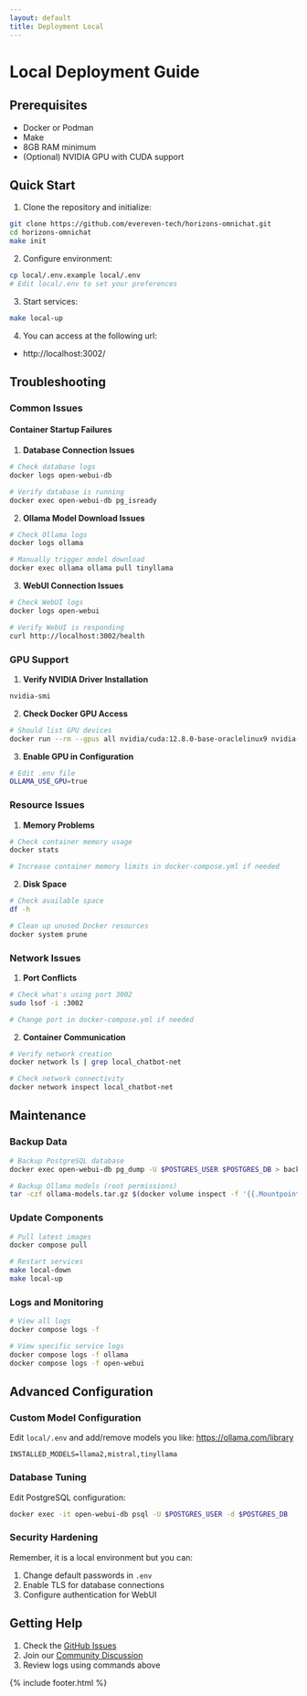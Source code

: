 ```yaml
---
layout: default
title: Deployment Local
---
```


# Local Deployment Guide

## Prerequisites

- Docker or Podman
- Make
- 8GB RAM minimum
- (Optional) NVIDIA GPU with CUDA support

## Quick Start

1. Clone the repository and initialize:
```bash
git clone https://github.com/evereven-tech/horizons-omnichat.git
cd horizons-omnichat
make init
```

2. Configure environment:
```bash
cp local/.env.example local/.env
# Edit local/.env to set your preferences
```

3. Start services:
```bash
make local-up
```
4. You can access at the following url:
- http://localhost:3002/


## Troubleshooting

### Common Issues

#### Container Startup Failures

1. **Database Connection Issues**
```bash
# Check database logs
docker logs open-webui-db

# Verify database is running
docker exec open-webui-db pg_isready
```

2. **Ollama Model Download Issues**
```bash
# Check Ollama logs
docker logs ollama

# Manually trigger model download
docker exec ollama ollama pull tinyllama
```

3. **WebUI Connection Issues**
```bash
# Check WebUI logs
docker logs open-webui

# Verify WebUI is responding
curl http://localhost:3002/health
```

### GPU Support

1. **Verify NVIDIA Driver Installation**
```bash
nvidia-smi
```

2. **Check Docker GPU Access**
```bash
# Should list GPU devices
docker run --rm --gpus all nvidia/cuda:12.8.0-base-oraclelinux9 nvidia-smi
```

3. **Enable GPU in Configuration**
```bash
# Edit .env file
OLLAMA_USE_GPU=true
```

### Resource Issues

1. **Memory Problems**
```bash
# Check container memory usage
docker stats

# Increase container memory limits in docker-compose.yml if needed
```

2. **Disk Space**
```bash
# Check available space
df -h

# Clean up unused Docker resources
docker system prune
```

### Network Issues

1. **Port Conflicts**
```bash
# Check what's using port 3002
sudo lsof -i :3002

# Change port in docker-compose.yml if needed
```

2. **Container Communication**
```bash
# Verify network creation
docker network ls | grep local_chatbot-net

# Check network connectivity
docker network inspect local_chatbot-net
```

## Maintenance

### Backup Data

```bash
# Backup PostgreSQL database
docker exec open-webui-db pg_dump -U $POSTGRES_USER $POSTGRES_DB > backup.sql

# Backup Ollama models (root permissions)
tar -czf ollama-models.tar.gz $(docker volume inspect -f '{{.Mountpoint}}' local_ollama-data)
```

### Update Components

```bash
# Pull latest images
docker compose pull

# Restart services
make local-down
make local-up
```

### Logs and Monitoring

```bash
# View all logs
docker compose logs -f

# View specific service logs
docker compose logs -f ollama
docker compose logs -f open-webui
```

## Advanced Configuration

### Custom Model Configuration
Edit `local/.env` and add/remove models you like: https://ollama.com/library
```
INSTALLED_MODELS=llama2,mistral,tinyllama
```

### Database Tuning
Edit PostgreSQL configuration:
```bash
docker exec -it open-webui-db psql -U $POSTGRES_USER -d $POSTGRES_DB
```

### Security Hardening
Remember, it is a local environment but you can:
1. Change default passwords in `.env`
2. Enable TLS for database connections
3. Configure authentication for WebUI

## Getting Help

1. Check the [GitHub Issues](https://github.com/evereven-tech/horizons-omnichat/issues)
2. Join our [Community Discussion](https://github.com/evereven-tech/horizons-omnichat/discussions)
3. Review logs using commands above

{% include footer.html %}
